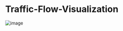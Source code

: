# Traffic-Flow-Visualization
![image](https://github.com/wayneouow/Traffic-Flow-Visualization/assets/82707606/de2b3f48-1287-4bc2-9c8e-374f58591843)
